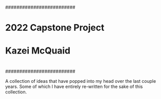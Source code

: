 #########################
#                       #
# 2022 Capstone Project #
# Kazei McQuaid         #
#                       #
#########################

A collection of ideas that have popped into my head over the last couple years.
Some of which I have entirely re-written for the sake of this collection.
